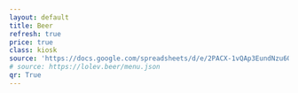 ```yaml
---
layout: default
title: Beer
refresh: true
price: true
class: kiosk
source: 'https://docs.google.com/spreadsheets/d/e/2PACX-1vQAp3EundNzu6OHCDLFrYUTcU36xsIl4DoTewG2a9HKfSyeHm_YKBiQ5xdaxosJh364-e9Vz5fFYqPD/pub?output=csv' # For debugging
# source: https://lolev.beer/menu.json
qr: True
---
```

